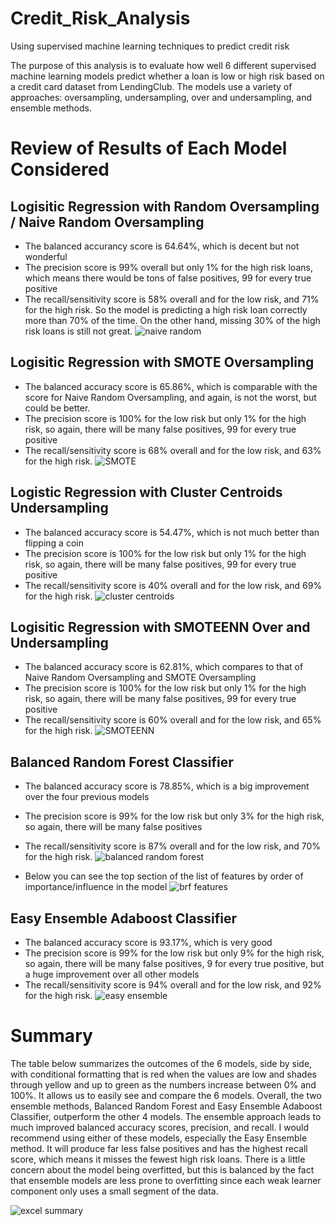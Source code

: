 # Credit_Risk_Analysis
Using supervised machine learning techniques to predict credit risk

The purpose of this analysis is to evaluate how well 6 different supervised machine learning models predict whether a loan is low or high risk based on a credit card dataset from LendingClub. The models use a variety of approaches: oversampling, undersampling, over and undersampling, and ensemble methods.

# Review of Results of Each Model Considered

## Logisitic Regression with Random Oversampling / Naive Random Oversampling
 - The balanced accurancy score is 64.64%, which is decent but not wonderful
 - The precision score is 99% overall but only 1% for the high risk loans, which means there would be tons of false positives, 99 for every true positive
 - The recall/sensitivity score is 58% overall and for the low risk, and 71% for the high risk. So the model is predicting a high risk loan correctly more than 70% of the time. On the other hand, missing 30% of the high risk loans is still not great.
![naive random](https://github.com/mgsrichard/Credit_Risk_Analysis/blob/main/Resources/naive_random_oversampling.png) <br>

## Logisitic Regression with SMOTE Oversampling
 - The balanced accuracy  score is 65.86%, which is comparable with the score for Naive Random Oversampling, and again, is not the worst, but could be better.
 - The precision score is 100% for the low risk but only 1% for the high risk, so again, there will be many false positives, 99 for every true positive
 - The recall/sensitivity score is 68% overall and for the low risk, and 63% for the high risk. 
![SMOTE](https://github.com/mgsrichard/Credit_Risk_Analysis/blob/main/Resources/SMOTE.png) <br>

## Logistic Regression with Cluster Centroids Undersampling
 - The balanced accuracy  score is 54.47%, which is not much better than flipping a coin
 - The precision score is 100% for the low risk but only 1% for the high risk, so again, there will be many false positives, 99 for every true positive
 - The recall/sensitivity score is 40% overall and for the low risk, and 69% for the high risk. 
![cluster centroids](https://github.com/mgsrichard/Credit_Risk_Analysis/blob/main/Resources/cluster_centroids.png) <br>

## Logisitic Regression with SMOTEENN Over and Undersampling
 - The balanced accuracy  score is 62.81%, which compares to that of Naive Random Oversampling and SMOTE Oversampling
 - The precision score is 100% for the low risk but only 1% for the high risk, so again, there will be many false positives, 99 for every true positive
 - The recall/sensitivity score is 60% overall and for the low risk, and 65% for the high risk. 
![SMOTEENN](https://github.com/mgsrichard/Credit_Risk_Analysis/blob/main/Resources/SMOTEENN.png) <br>

## Balanced Random Forest Classifier
 - The balanced accuracy  score is 78.85%, which is a big improvement over the four previous models
 - The precision score is 99% for the low risk but only 3% for the high risk, so again, there will be many false positives
 - The recall/sensitivity score is 87% overall and for the low risk, and 70% for the high risk. 
![balanced random forest](https://github.com/mgsrichard/Credit_Risk_Analysis/blob/main/Resources/balanced_random_classifier.png) <br>

 - Below you can see the top section of the list of features by order of importance/influence in the model
![brf features](https://github.com/mgsrichard/Credit_Risk_Analysis/blob/main/Resources/balanced_random_features.png)

## Easy Ensemble Adaboost Classifier
 - The balanced accuracy  score is 93.17%, which is very good
 - The precision score is 99% for the low risk but only 9% for the high risk, so again, there will be many false positives, 9 for every true positive, but a huge improvement over all other models
 - The recall/sensitivity score is 94% overall and for the low risk, and 92% for the high risk. 
![easy ensemble](https://github.com/mgsrichard/Credit_Risk_Analysis/blob/main/Resources/easy_ensemble.png)


# Summary

The table below summarizes the outcomes of the 6 models, side by side, with conditional formatting that is red when the values are low and shades through yellow and up to green as the numbers increase between 0% and 100%. It allows us to easily see and compare the 6 models. Overall, the two ensemble methods, Balanced Random Forest and Easy Ensemble Adaboost Classifier, outperform the other 4 models. The ensemble approach leads to much improved balanced accuracy scores, precision, and recall. I would recommend using either of these models, especially the Easy Ensemble method. It will produce far less false positives and has the highest recall score, which means it misses the fewest high risk loans. There is a little concern about the model being overfitted, but this is balanced by the fact that ensemble models are less prone to overfitting since each weak learner component only uses a small segment of the data.

![excel summary](https://github.com/mgsrichard/Credit_Risk_Analysis/blob/main/Resources/summary.png)

